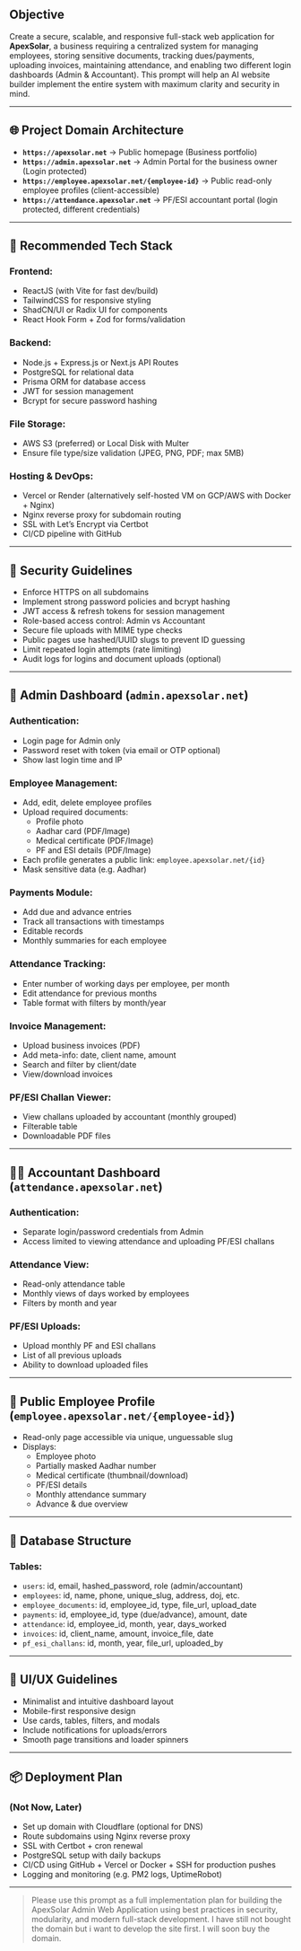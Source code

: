 ## Objective
Create a secure, scalable, and responsive full-stack web application for **ApexSolar**, a business requiring a centralized system for managing employees, storing sensitive documents, tracking dues/payments, uploading invoices, maintaining attendance, and enabling two different login dashboards (Admin & Accountant). This prompt will help an AI website builder implement the entire system with maximum clarity and security in mind.

---

## 🌐 Project Domain Architecture

- **`https://apexsolar.net`** → Public homepage (Business portfolio)
- **`https://admin.apexsolar.net`** → Admin Portal for the business owner (Login protected)
- **`https://employee.apexsolar.net/{employee-id}`** → Public read-only employee profiles (client-accessible)
- **`https://attendance.apexsolar.net`** → PF/ESI accountant portal (login protected, different credentials)

---

## 🧰 Recommended Tech Stack

### Frontend:
- ReactJS (with Vite for fast dev/build)
- TailwindCSS for responsive styling
- ShadCN/UI or Radix UI for components
- React Hook Form + Zod for forms/validation

### Backend:
- Node.js + Express.js or Next.js API Routes
- PostgreSQL for relational data
- Prisma ORM for database access
- JWT for session management
- Bcrypt for secure password hashing

### File Storage:
- AWS S3 (preferred) or Local Disk with Multer
- Ensure file type/size validation (JPEG, PNG, PDF; max 5MB)

### Hosting & DevOps:
- Vercel or Render (alternatively self-hosted VM on GCP/AWS with Docker + Nginx)
- Nginx reverse proxy for subdomain routing
- SSL with Let’s Encrypt via Certbot
- CI/CD pipeline with GitHub

---

## 🔐 Security Guidelines

- Enforce HTTPS on all subdomains
- Implement strong password policies and bcrypt hashing
- JWT access & refresh tokens for session management
- Role-based access control: Admin vs Accountant
- Secure file uploads with MIME type checks
- Public pages use hashed/UUID slugs to prevent ID guessing
- Limit repeated login attempts (rate limiting)
- Audit logs for logins and document uploads (optional)

---

## 👤 Admin Dashboard (`admin.apexsolar.net`)

### Authentication:
- Login page for Admin only
- Password reset with token (via email or OTP optional)
- Show last login time and IP

### Employee Management:
- Add, edit, delete employee profiles
- Upload required documents:
  - Profile photo
  - Aadhar card (PDF/Image)
  - Medical certificate (PDF/Image)
  - PF and ESI details (PDF/Image)
- Each profile generates a public link: `employee.apexsolar.net/{id}`
- Mask sensitive data (e.g. Aadhar)

### Payments Module:
- Add due and advance entries
- Track all transactions with timestamps
- Editable records
- Monthly summaries for each employee

### Attendance Tracking:
- Enter number of working days per employee, per month
- Edit attendance for previous months
- Table format with filters by month/year

### Invoice Management:
- Upload business invoices (PDF)
- Add meta-info: date, client name, amount
- Search and filter by client/date
- View/download invoices

### PF/ESI Challan Viewer:
- View challans uploaded by accountant (monthly grouped)
- Filterable table
- Downloadable PDF files

---

## 👨‍💼 Accountant Dashboard (`attendance.apexsolar.net`)

### Authentication:
- Separate login/password credentials from Admin
- Access limited to viewing attendance and uploading PF/ESI challans

### Attendance View:
- Read-only attendance table
- Monthly views of days worked by employees
- Filters by month and year

### PF/ESI Uploads:
- Upload monthly PF and ESI challans
- List of all previous uploads
- Ability to download uploaded files

---

## 📄 Public Employee Profile (`employee.apexsolar.net/{employee-id}`)

- Read-only page accessible via unique, unguessable slug
- Displays:
  - Employee photo
  - Partially masked Aadhar number
  - Medical certificate (thumbnail/download)
  - PF/ESI details
  - Monthly attendance summary
  - Advance & due overview

---

## 🧩 Database Structure

### Tables:
- `users`: id, email, hashed_password, role (admin/accountant)
- `employees`: id, name, phone, unique_slug, address, doj, etc.
- `employee_documents`: id, employee_id, type, file_url, upload_date
- `payments`: id, employee_id, type (due/advance), amount, date
- `attendance`: id, employee_id, month, year, days_worked
- `invoices`: id, client_name, amount, invoice_file, date
- `pf_esi_challans`: id, month, year, file_url, uploaded_by

---

## 🎨 UI/UX Guidelines

- Minimalist and intuitive dashboard layout
- Mobile-first responsive design
- Use cards, tables, filters, and modals
- Include notifications for uploads/errors
- Smooth page transitions and loader spinners

---

## 📦 Deployment Plan

### (Not Now, Later)

- Set up domain with Cloudflare (optional for DNS)
- Route subdomains using Nginx reverse proxy
- SSL with Certbot + cron renewal
- PostgreSQL setup with daily backups
- CI/CD using GitHub + Vercel or Docker + SSH for production pushes
- Logging and monitoring (e.g. PM2 logs, UptimeRobot)

---

> Please use this prompt as a full implementation plan for building the ApexSolar Admin Web Application using best practices in security, modularity, and modern full-stack development.
> I have still not bought the domain but i want to develop the site first. I will soon buy the domain.

